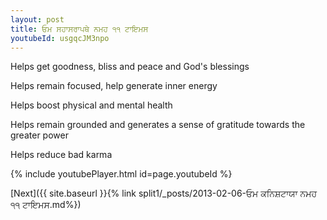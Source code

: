 ```yaml
---
layout: post
title: ਓਮ ਸਹਾਸਰਾਪਥੇ ਨਮਹ ੧੧ ਟਾਇਮਸ
youtubeId: usgqcJM3npo
---
```

 
 
Helps get goodness, bliss and peace and God's blessings
 
Helps remain focused, help generate inner energy 
 
Helps boost physical and mental health 
 
Helps remain grounded and generates a sense of gratitude towards the greater power 
 
Helps reduce bad karma
 
 
 
 


{% include youtubePlayer.html id=page.youtubeId %}
 
[Next]({{ site.baseurl }}{% link  split1/_posts/2013-02-06-ਓਮ ਕਨਿਸ਼ਟਾਯਾ ਨਮਹ ੧੧ ਟਾਇਮਸ.md%})
 
